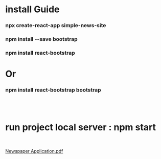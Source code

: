 # install Guide
### npx create-react-app simple-news-site
### npm install --save bootstrap
### npm install react-bootstrap
# Or 
### npm install react-bootstrap bootstrap
<br>
<br>

# run project local server : npm start

<br>

[Newspaper Application.pdf](https://github.com/Sabbir185/simple-news-site/files/6076646/Newspaper.Application.pdf)
